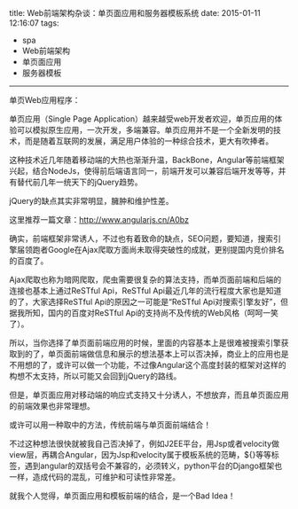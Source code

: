 title: Web前端架构杂谈：单页面应用和服务器模板系统
date: 2015-01-11 12:16:07
tags:
- spa
- Web前端架构
- 单页面应用
- 服务器模板
---

单页Web应用程序：

单页应用（Single Page Application）越来越受web开发者欢迎，单页应用的体验可以模拟原生应用，一次开发，多端兼容。单页应用并不是一个全新发明的技术，而是随着互联网的发展，满足用户体验的一种综合技术，更大有吹捧者。

这种技术近几年随着移动端的大热也渐渐升温，BackBone，Angular等前端框架兴起，结合NodeJs，使得前后端语言同一，前端开发可以兼容后端开发等等，并有替代前几年一统天下的jQuery趋势。


jQuery的缺点其实非常明显，臃肿和维护性差。

这里推荐一篇文章：http://www.angularjs.cn/A0bz

确实，前端框架非常诱人，不过也有着致命的缺点，SEO问题，要知道，搜索引擎届领跑者Google在Ajax爬取方面尚未取得突破性的成就，更别提国内竞价排名的百度了。


Ajax爬取也称为暗网爬取，爬虫需要很复杂的算法支持，而单页面前端和后端的连接也基本上通过ReSTful Api，ReSTful Api最近几年的流行程度大家也是知道的了，大家选择ReSTful Api的原因之一可能是“ReSTful Api对搜索引擎友好”，但据我所知，国内的百度对ReSTful Api的支持尚不及传统的Web风格（呵呵一笑了）。


所以，当你选择了单页面前端应用的时候，里面的内容基本上是很难被搜索引擎获取到的了，单页面前端做信息和展示的想法基本上可以否决掉，商业上的应用也是不用想的了，或许可以做一个功能，不过像Angular这个高度封装的框架对这样的构想不太支持，所以可能又会回到jQuery的路线。


但是，单页面应用对移动端的响应式支持又十分诱人，不想放弃，而且单页面应用的前端效果也非常理想。


或许可以用一种取中的方法，传统前端与单页面前端结合！


不过这种想法很快就被我自己否决掉了，例如J2EE平台，用Jsp或者velocity做view层，再耦合Angular，因为Jsp和velocity属于模板系统的范畴，${}等等标签，遇到angular的双括号会不兼容的，必须转义，python平台的Django框架也一样，造成代码的混乱，可维护和可读性非常差。


就我个人觉得，单页面应用和模板前端的结合，是一个Bad Idea！
